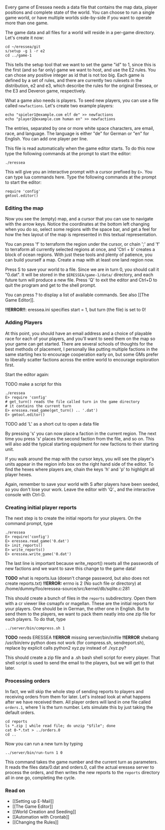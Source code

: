 Every game of Eressea needs a data file that contains the map data, player positions and complete state of the world. You can choose to run a single game world, or have multiple worlds side-by-side if you want to operate more than one game.

The game data and all files for a world will reside in a per-game directory. Let's create it now:

```shell
cd ~/eressea/git
s/setup -g 1 -r e2
cd ../game-1
```

This tells the setup tool that we want to set the game "id" to 1, since this is the first (and so far only) game we want to host, and use the E2 rules. You can chose any positive integer as id that is not too big. Each game is defined by a set of rules, and there are currently two rulesets in the distribution, e2 and e3, which describe the rules for the original Eressea, or the E3 and Deveron game, respectively.

What a game also needs is players. To seed new players, you can use a file called `newfactions`. Let's create two example players:

```shell
echo "spieler1@example.com elf de" >> newfactions
echo "player2@example.com human en" >> newfactions
```

The entries, separated by one or more white space characters, are email, race, and language. The language is either "de" for German or "en" for English. You can add one player per line. 

This file is read automatically when the game editor starts. To do this now type the following commands at the prompt to start the editor:

```shell
./eressea
```

This will give you an interactive prompt with a cursor prefixed by `E>`. You can type lua commands here. Type the following commands at the prompt to start the editor:

```shell
require 'config'
gmtool.editor()
```

### Editing the map

Now you see the (empty) map, and a cursor that you can use to navigate with the arrow keys. Notice the coordinates at the bottom left changing when you do so, select some regions with the space bar, and get a feel for how the hex layout of the map is represented in this textual representation.

You can press 'f' to terraform the region under the cursor, or chain ';' and 'f' to terraform all currently selected regions at once, and 'Ctrl + b' creates a block of ocean regions. With just these tools and plenty of patience, you can build yourself a map. Create a map with at least one land region now.

Press S to save your world to a file. Since we are in turn 0, you should call it "0.dat". It will be stored in the `$ERESSEA/game-1/data/` directory, and each future turn will produce a new file. Press 'Q' to exit the editor and Ctrl+D to quit the program and get to the shell prompt.

You can press ? to display a list of available commands. See also [[The Game Editor]].

**!!ERROR!!**: eressea.ini specifies start = 1, but turn (the file) is set to 0!

### Adding Players

At this point, you should have an email address and a choice of playable race for each of your players, and you'll want to seed them on the map so your game can get started. There are several schools of thoughts for the best methods of placement, I personally like putting multiple factions in the same starting hex to encourage cooperation early on, but some GMs prefer to liberally scatter factions across the entire world to encourage exploration first.

Start the editor again:

TODO make a script for this

```shell
./eressea
E> require 'config'
# get_turn() reads the file called turn in the game directory
# it contains the current turn
E> eressea.read_game(get_turn() .. '.dat')
E> gmtool.editor()
```

TODO add 'L' as a short cut to open a data file

By pressing 's' you can now place a faction in the current region. The next time you press 's' places the second faction from the file, and so on. This will also add the typical starting equipment for new factions to their starting unit.

If you walk around the map with the cursor keys, you will see the player's units appear in the region info box on the right hand side of the editor. To find the hexes where players are, chain the keys 'h' and 'p' to highlight all player hexes.

Again, remember to save your world with S after players have been seeded, so you don't lose your work. Leave the editor with 'Q'., and the interactive console with Ctrl-D.

### Creating initial player reports

The next step is to create the initial reports for your players. On the command prompt, type

```shell
./eressea
E> require('config')
E> eressea.read_game('0.dat')
E> init_reports()
E> write_reports()
E> eressea.write_game('0.dat')
```

The last line is important because write_report() resets all the passwords of new factions and we want to save this change to the game data!

**TODO** what is reports.lua (doesn't change password, but also does not create reports.txt)
**!!ERROR:** errno is 2 (No such file or directory) at /home/dummy/foo/eressea-source/src/kernel/db/sqlite.c:281

This should create a bunch of files in the `reports` subdirectory. Open them with a cr viewer like csmapfx or magellan. These are the initial reports for your players. One should be in German, the other one in English. But to send them to the players, we want to pack them neatly into one zip file for each players. To do that, type

```shell
../server/bin/compress.sh 1
```

**TODO** needs ERESSEA
**!!ERROR** missing server/bin/inifile
**!!ERROR** shebang /usr/bin/env python does not work (for compress.sh, sendreport.sh), replace by explicit calls python2 xyz.py instead of ./xyz.py?

This should create a zip file and a .sh bash shell script for every player. That shell script is used to send the email to the players, but we will get to that later.
### Processing orders
In fact, we will skip the whole step of sending reports to players and receiving orders from them for later. Let's instead look at what happens after we have received them. All player orders will land in one file called `orders.1`, where 1 is the turn number. Lets simulate this by just taking the default orders.
```
cd reports
ls *.zip | while read file; do unzip "$file"; done
cat 0-*.txt > ../orders.0
cd ..
```
Now you can run a new turn by typing
```
../server/bin/run-turn 1 0
```
This command takes the game number and the current turn as parameters. It reads the files data/0.dat and orders.0, call the actual eressea server to process the orders, and then writes the new reports to the `reports` directory all in one go, completing the cycle.
### Read on
* [[Setting up E-Mail]]
* [[The Game Editor]]
* [[World Creation and Seeding]]
* [[Automation with Crontab]]
* [[Changing the Rules]]
